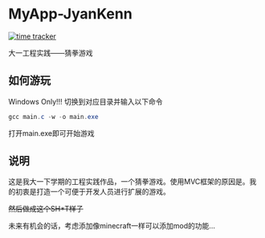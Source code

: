 # MyApp-JyanKenn
[![time tracker](https://wakatime.com/badge/github/AFKL-CUIT/MyApp-JyanKenn.svg)](https://wakatime.com/badge/github/AFKL-CUIT/MyApp-JyanKenn)

大一工程实践——猜拳游戏

## 如何游玩
Windows Only!!!
切换到对应目录并输入以下命令
```powershell
gcc main.c -w -o main.exe
```
打开main.exe即可开始游戏

## 说明
这是我大一下学期的工程实践作品，一个猜拳游戏。使用MVC框架的原因是。我的初衷是打造一个可便于开发人员进行扩展的游戏。

~~然后做成这个SH*T样子~~

未来有机会的话，考虑添加像minecraft一样可以添加mod的功能...
